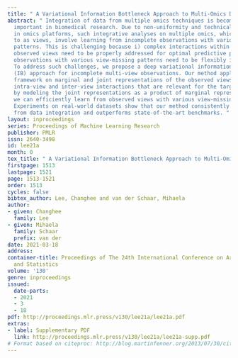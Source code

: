 ```yaml
---
title: " A Variational Information Bottleneck Approach to Multi-Omics Data Integration "
abstract: " Integration of data from multiple omics techniques is becoming increasingly
  important in biomedical research. Due to non-uniformity and technical limitations
  in omics platforms, such integrative analyses on multiple omics, which we refer
  to as views, involve learning from incomplete observations with various view-missing
  patterns. This is challenging because i) complex interactions within and across
  observed views need to be properly addressed for optimal predictive power and ii)
  observations with various view-missing patterns need to be flexibly integrated.
  To address such challenges, we propose a deep variational information bottleneck
  (IB) approach for incomplete multi-view observations. Our method applies the IB
  framework on marginal and joint representations of the observed views to focus on
  intra-view and inter-view interactions that are relevant for the target. Most importantly,
  by modeling the joint representations as a product of marginal representations,
  we can efficiently learn from observed views with various view-missing patterns.
  Experiments on real-world datasets show that our method consistently achieves gain
  from data integration and outperforms state-of-the-art benchmarks. "
layout: inproceedings
series: Proceedings of Machine Learning Research
publisher: PMLR
issn: 2640-3498
id: lee21a
month: 0
tex_title: " A Variational Information Bottleneck Approach to Multi-Omics Data Integration "
firstpage: 1513
lastpage: 1521
page: 1513-1521
order: 1513
cycles: false
bibtex_author: Lee, Changhee and van der Schaar, Mihaela
author:
- given: Changhee
  family: Lee
- given: Mihaela
  family: Schaar
  prefix: van der
date: 2021-03-18
address:
container-title: Proceedings of The 24th International Conference on Artificial Intelligence
  and Statistics
volume: '130'
genre: inproceedings
issued:
  date-parts:
  - 2021
  - 3
  - 18
pdf: http://proceedings.mlr.press/v130/lee21a/lee21a.pdf
extras:
- label: Supplementary PDF
  link: http://proceedings.mlr.press/v130/lee21a/lee21a-supp.pdf
# Format based on citeproc: http://blog.martinfenner.org/2013/07/30/citeproc-yaml-for-bibliographies/
---
```

